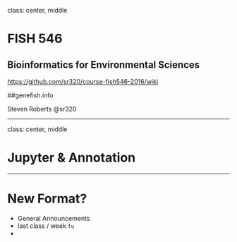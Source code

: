 class: center, middle

# FISH 546 
## Bioinformatics for Environmental Sciences

https://github.com/sr320/course-fish546-2016/wiki

##genefish.info

Steven Roberts
@sr320

---
class: center, middle
# Jupyter & Annotation


--- 
# New Format?

- General Announcements
- last class / week `fu`
- 

 
 